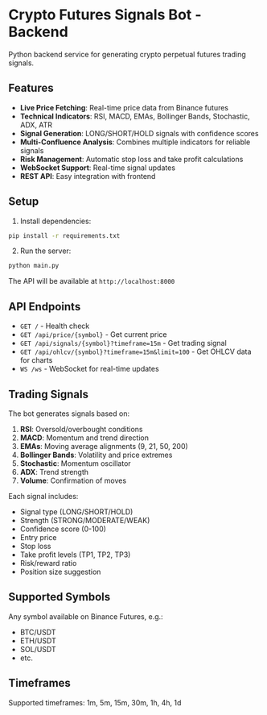 # Crypto Futures Signals Bot - Backend

Python backend service for generating crypto perpetual futures trading signals.

## Features

- **Live Price Fetching**: Real-time price data from Binance futures
- **Technical Indicators**: RSI, MACD, EMAs, Bollinger Bands, Stochastic, ADX, ATR
- **Signal Generation**: LONG/SHORT/HOLD signals with confidence scores
- **Multi-Confluence Analysis**: Combines multiple indicators for reliable signals
- **Risk Management**: Automatic stop loss and take profit calculations
- **WebSocket Support**: Real-time signal updates
- **REST API**: Easy integration with frontend

## Setup

1. Install dependencies:
```bash
pip install -r requirements.txt
```

2. Run the server:
```bash
python main.py
```

The API will be available at `http://localhost:8000`

## API Endpoints

- `GET /` - Health check
- `GET /api/price/{symbol}` - Get current price
- `GET /api/signals/{symbol}?timeframe=15m` - Get trading signal
- `GET /api/ohlcv/{symbol}?timeframe=15m&limit=100` - Get OHLCV data for charts
- `WS /ws` - WebSocket for real-time updates

## Trading Signals

The bot generates signals based on:

1. **RSI**: Oversold/overbought conditions
2. **MACD**: Momentum and trend direction
3. **EMAs**: Moving average alignments (9, 21, 50, 200)
4. **Bollinger Bands**: Volatility and price extremes
5. **Stochastic**: Momentum oscillator
6. **ADX**: Trend strength
7. **Volume**: Confirmation of moves

Each signal includes:
- Signal type (LONG/SHORT/HOLD)
- Strength (STRONG/MODERATE/WEAK)
- Confidence score (0-100)
- Entry price
- Stop loss
- Take profit levels (TP1, TP2, TP3)
- Risk/reward ratio
- Position size suggestion

## Supported Symbols

Any symbol available on Binance Futures, e.g.:
- BTC/USDT
- ETH/USDT
- SOL/USDT
- etc.

## Timeframes

Supported timeframes: 1m, 5m, 15m, 30m, 1h, 4h, 1d


